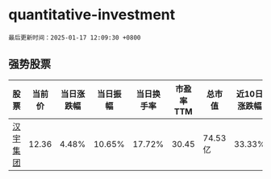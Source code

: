 # quantitative-investment

`最后更新时间：2025-01-17 12:09:30 +0800`

## 强势股票

|股票|当前价|当日涨跌幅|当日振幅|当日换手率|市盈率TTM|总市值|近10日涨跌幅|
|----|----|----|----|----|----|----|----|
|[汉宇集团](https://xueqiu.com/S/SZ300403)|12.36|4.48%|10.65%|17.72%|30.45|74.53亿|33.33%|
